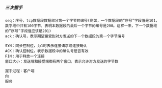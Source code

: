 ##### 三次握手
    
    seq：序号，tcp数据段数据部分第一个字节的编号(例如，一个数据段的“序号”字段值是101，数字段中共有100字节，表明本数据段的最后一个字节的编号是200。这样一来，下一个数据段的“序号”字段值应该是201)
    ack：确认号，表示期望接受到对方发送的下一个数据段的第一个字节编号
    
    SYN：同步控制位，为1时表示连接请求或连接确认
    ACK：确认控制位，表示数据段中的确认号是否有效
    FIN：用于释放一个连接
    窗口大小：发送端和接受端都有两个窗口，表示允许对方发送的字节数
    
    握手过程：客户端
    向
    服务
    
   
